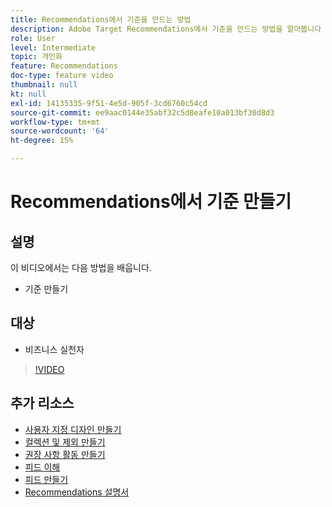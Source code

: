 ```yaml
---
title: Recommendations에서 기준을 만드는 방법
description: Adobe Target Recommendations에서 기준을 만드는 방법을 알아봅니다
role: User
level: Intermediate
topic: 개인화
feature: Recommendations
doc-type: feature video
thumbnail: null
kt: null
exl-id: 14135335-9f51-4e5d-905f-3cd6760c54cd
source-git-commit: ee9aac0144e35abf32c5d8eafe10a013bf30d8d3
workflow-type: tm+mt
source-wordcount: '64'
ht-degree: 15%

---
```


# Recommendations에서 기준 만들기

## 설명

이 비디오에서는 다음 방법을 배웁니다.

* 기준 만들기

## 대상

* 비즈니스 실천자

>[!VIDEO](https://video.tv.adobe.com/v/27694?quality=12)

## 추가 리소스

* [사용자 지정 디자인 만들기](create-custom-designs.md)
* [컬렉션 및 제외 만들기](create-collections-and-exclusions.md)
* [권장 사항 활동 만들기](create-a-recommendations-activity.md)
* [피드 이해](understanding-feeds.md)
* [피드 만들기](create-a-feed.md)
* [Recommendations 설명서](https://docs.adobe.com/content/help/en/target/using/recommendations/recommendations.html)

